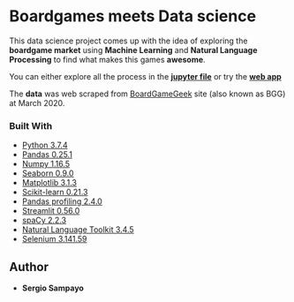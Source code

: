 # Boardgames meets Data science

This data science project comes up with the idea of exploring the **boardgame market** using **Machine Learning** and **Natural Language Processing** to find what makes this games **awesome**. 

You can either explore all the process in the [**jupyter file**](https://github.com/Sampayob/Boardgames-meets-Data-science/blob/master/Boardgames-meets-DataScience.ipynb) or try the [**web app**](https://boardgames-meets-ds.herokuapp.com/)

The **data** was web scraped from [BoardGameGeek](https://boardgamegeek.com/browse/boardgame) site (also known as BGG) at March 2020.

### Built With

* [Python 3.7.4](https://www.python.org/downloads/release/python-374/) 
* [Pandas 0.25.1](https://pandas.pydata.org/) 
* [Numpy 1.16.5](https://numpy.org/)
* [Seaborn 0.9.0](https://seaborn.pydata.org/)
* [Matplotlib 3.1.3](https://matplotlib.org/) 
* [Scikit-learn 0.21.3](https://scikit-learn.org/) 
* [Pandas profiling 2.4.0](https://github.com/pandas-profiling/pandas-profiling) 
* [Streamlit 0.56.0](https://www.streamlit.io/) 
* [spaCy 2.2.3](https://spacy.io/) 
* [Natural Language Toolkit 3.4.5](https://www.nltk.org/) 
* [Selenium 3.141.59](https://www.selenium.dev/)

## Author

* **Sergio Sampayo** 
